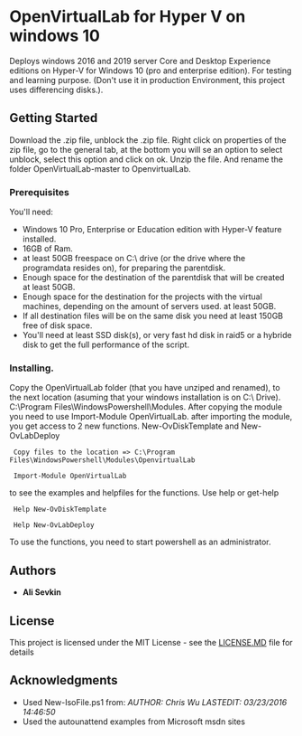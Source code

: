 # OpenVirtualLab for Hyper V on windows 10
Deploys windows 2016 and 2019 server Core and Desktop Experience editions on Hyper-V for Windows 10 (pro and enterprise edition). For testing
and learning purpose. (Don't use it in production Environment, this project uses differencing disks.).

## Getting Started
Download the .zip file, unblock the .zip file. Right click on properties of the zip file, go to the general tab, at the bottom you will se an option to select unblock, select this option and click on ok. Unzip the file. And rename the folder OpenVirtualLab-master to OpenvirtualLab.

### Prerequisites
You'll need:
* Windows 10 Pro, Enterprise or Education edition with Hyper-V feature installed. 
* 16GB of Ram.
* at least 50GB freespace on C:\ drive (or the drive where the programdata resides on), for preparing the parentdisk.
* Enough space for the destination of the parentdisk that will be created at least 50GB.
* Enough space for the destination for the projects with the virtual machines, depending on the amount of servers used. at least 50GB.
* If all destination files will be on the same disk you need at least 150GB free of disk space.
* You'll need at least SSD disk(s), or very fast hd disk in raid5 or a hybride disk to get the full performance of the script.

### Installing.
Copy the OpenVirtualLab folder (that you have unziped and renamed), to the next location (asuming that your windows installation is on C:\ Drive). C:\Program Files\WindowsPowershell\Modules.
After copying the module you need to use Import-Module OpenVirtualLab.
after importing the module, you get access to 2 new functions.
New-OvDiskTemplate
and
New-OvLabDeploy


```
 Copy files to the location => C:\Program Files\WindowsPowershell\Modules\OpenvirtualLab

 Import-Module OpenVirtualLab
```

to see the examples and helpfiles for the functions.  Use help or get-help

```
 Help New-OvDiskTemplate    

 Help New-OvLabDeploy
```
To use the functions, you need to start powershell as an administrator.

## Authors

* **Ali Sevkin**

## License
This project is licensed under the MIT License - see the [LICENSE.MD](https://github.com/Ali-Sevkin/OpenVirtualLab/blob/master/LICENSE.MD) file for details

## Acknowledgments
* Used New-IsoFile.ps1 from: 
    *AUTHOR: Chris Wu LASTEDIT: 03/23/2016 14:46:50*  
* Used the autounattend examples from Microsoft msdn sites


